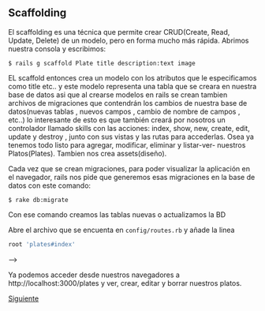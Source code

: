 ## Scaffolding

El scaffolding es una técnica que permite crear CRUD(Create, Read, Update, Delete) de un modelo, pero en forma mucho más rápida. Abrimos nuestra consola y escribimos:
```
$ rails g scaffold Plate title description:text image
```

EL scaffold entonces crea un modelo con los atributos que le especificamos como title etc.. y este modelo representa una tabla que se creara en nuestra base de datos
asi que al crearse modelos en rails se crean tambien archivos de migraciones que contendrán los cambios de nuestra base de datos(nuevas tablas , nuevos campos , cambio de nombre de campos , etc..)
lo interesante de esto es que también creará por nosotros un controlador llamado skills con las acciones: index, show, new, create, edit, update y destroy ,
junto con sus vistas y las rutas para accederlas. Osea ya tenemos todo listo para agregar, modificar, eliminar y listar-ver- nuestros Platos(Plates). Tambien nos crea assets(diseño).

Cada vez que se crean migraciones, para poder visualizar la aplicación en el navegador, rails nos pide que generemos esas migraciones en la base de datos con este comando:
```
$ rake db:migrate
```

Con ese comando creamos las tablas nuevas o actualizamos la BD

Abre el archivo que se encuenta en  ``` config/routes.rb ```  y añade la linea
```ruby
root 'plates#index'
```

-->

Ya podemos acceder desde nuestros navegadores a http://localhost:3000/plates y ver, crear, editar y borrar nuestros platos.

[Siguiente](../tutos/votes.md)

